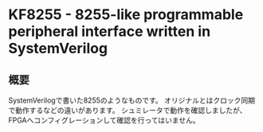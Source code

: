 # KF8255 - 8255-like programmable peripheral interface written in SystemVerilog

## 概要
SystemVerilogで書いた8255のようなものです。
オリジナルとはクロック同期で動作するなどの違いがあります。
シュミレータで動作を確認しましたが、FPGAへコンフィグレーションして確認を行ってはいません。

